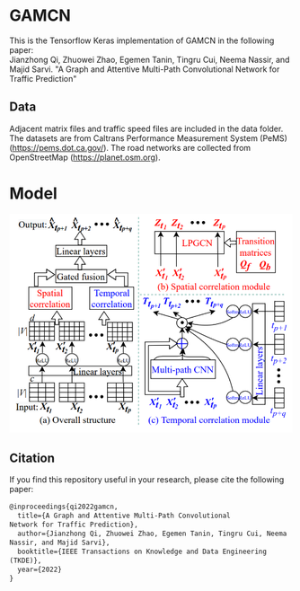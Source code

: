 # GAMCN
This is the Tensorflow Keras implementation of GAMCN in the following paper:\
Jianzhong Qi, Zhuowei Zhao, Egemen Tanin, Tingru Cui, Neema Nassir, and Majid Sarvi. "A Graph and Attentive Multi-Path Convolutional
Network for Traffic Prediction"

## Data
Adjacent matrix files and traffic speed files are included in the data folder. The datasets are from Caltrans Performance Measurement System (PeMS) (https://pems.dot.ca.gov/). The road networks are collected from OpenStreetMap (https://planet.osm.org).

# Model
<p align="center">
  <img src=./figure/model.PNG>
</p>

## Citation
If you find this repository useful in your research, please cite the following paper:

```
@inproceedings{qi2022gamcn,
  title={A Graph and Attentive Multi-Path Convolutional
Network for Traffic Prediction},
  author={Jianzhong Qi, Zhuowei Zhao, Egemen Tanin, Tingru Cui, Neema Nassir, and Majid Sarvi},
  booktitle={IEEE Transactions on Knowledge and Data Engineering (TKDE)},
  year={2022}
}
```
